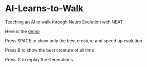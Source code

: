 # AI-Learns-to-Walk
Teaching an AI to walk through Neuro Evolution with NEAT

Here is the [demo](https://bobingstern.github.io/AI-Learns-to-Walk/index.html)


Press SPACE to show only the best creature and speed up evolution

Press B to show the best creature of all time

Press G to replay the Generations
